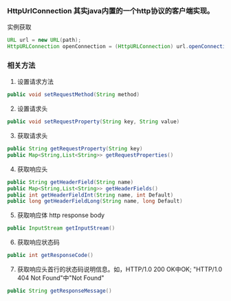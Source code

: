 ### HttpUrlConnection 其实java内置的一个http协议的客户端实现。

实例获取
```java
URL url = new URL(path);
HttpURLConnection openConnection = (HttpURLConnection) url.openConnection();
```

### 相关方法
1. 设置请求方法
```java
public void setRequestMethod(String method)
```

2. 设置请求头 
```java
public void setRequestProperty(String key, String value)
```

3. 获取请求头
```java
public String getRequestProperty(String key)
public Map<String,List<String>> getRequestProperties()
```

4. 获取响应头
```java
public String getHeaderField(String name)
public Map<String,List<String>> getHeaderFields()
public int getHeaderFieldInt(String name, int Default)
public long getHeaderFieldLong(String name, long Default)
```

5. 获取响应体 http response body
```java
public InputStream getInputStream()
```

6. 获取响应状态码
```java
public int getResponseCode()
```

7. 获取响应头首行的状态码说明信息。如，HTTP/1.0 200 OK中OK; "HTTP/1.0 404 Not Found"中"Not Found"
```java
public String getResponseMessage()
```


